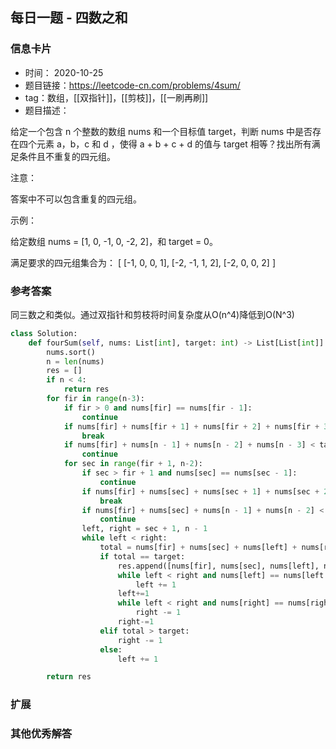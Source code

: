 ## 每日一题 - 四数之和
### 信息卡片 

- 时间： 2020-10-25
- 题目链接：https://leetcode-cn.com/problems/4sum/
- tag：数组，[[双指针]]，[[剪枝]]，[[一刷再刷]]
- 题目描述：

给定一个包含 n 个整数的数组 nums 和一个目标值 target，判断 nums 中是否存在四个元素 a，b，c 和 d ，使得 a + b + c + d 的值与 target 相等？找出所有满足条件且不重复的四元组。

注意：

答案中不可以包含重复的四元组。

示例：

给定数组 nums = [1, 0, -1, 0, -2, 2]，和 target = 0。

满足要求的四元组集合为：
    [
    [-1,  0, 0, 1],
    [-2, -1, 1, 2],
    [-2,  0, 0, 2]
    ]



### 参考答案

同三数之和类似。通过双指针和剪枝将时间复杂度从O(n^4)降低到O(N^3)
```python
class Solution:
    def fourSum(self, nums: List[int], target: int) -> List[List[int]]:
        nums.sort()
        n = len(nums)
        res = []
        if n < 4:
            return res
        for fir in range(n-3):
            if fir > 0 and nums[fir] == nums[fir - 1]:
                continue
            if nums[fir] + nums[fir + 1] + nums[fir + 2] + nums[fir + 3] > target:
                break
            if nums[fir] + nums[n - 1] + nums[n - 2] + nums[n - 3] < target:
                continue
            for sec in range(fir + 1, n-2):
                if sec > fir + 1 and nums[sec] == nums[sec - 1]:
                    continue
                if nums[fir] + nums[sec] + nums[sec + 1] + nums[sec + 2] > target:
                    break
                if nums[fir] + nums[sec] + nums[n - 1] + nums[n - 2] < target:
                    continue
                left, right = sec + 1, n - 1
                while left < right:
                    total = nums[fir] + nums[sec] + nums[left] + nums[right]
                    if total == target:
                        res.append([nums[fir], nums[sec], nums[left], nums[right]])
                        while left < right and nums[left] == nums[left + 1]:
                            left += 1
                        left+=1
                        while left < right and nums[right] == nums[right - 1]:
                            right -= 1
                        right-=1
                    elif total > target:
                        right -= 1
                    else:
                        left += 1

        return res
```

### 扩展

### 其他优秀解答 






